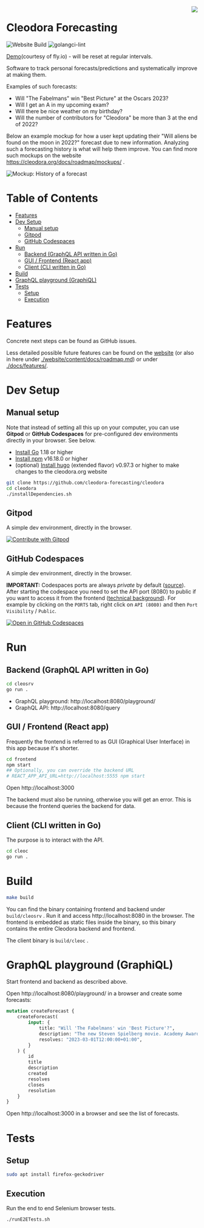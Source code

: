 <img align="right" src="./design/logo_full.png">

# Cleodora Forecasting

![Website Build](https://github.com/cleodora-forecasting/cleodora/actions/workflows/website.yml/badge.svg)
![golangci-lint](https://github.com/cleodora-forecasting/cleodora/actions/workflows/golangci-lint.yml/badge.svg)

[Demo](https://cleodora.fly.dev/)(courtesy of fly.io) - will be reset at
regular intervals.

Software to track personal forecasts/predictions and systematically improve at
making them.

Examples of such forecasts:

* Will "The Fabelmans" win "Best Picture" at the Oscars 2023?
* Will I get an A in my upcoming exam?
* Will there be nice weather on my birthday?
* Will the number of contributors for "Cleodora" be more than 3 at the end of 2022?

Below an example mockup for how a user kept updating their "Will aliens be found on
the moon in 2022?" forecast due to new information. Analyzing such a forecasting
history is what will help them improve. You can find more such mockups on the
website https://cleodora.org/docs/roadmap/mockups/ .

![Mockup: History of a forecast](website/content/docs/roadmap/mockups/mockups_cleodora_history.jpg)


# Table of Contents

- [Features](#features)
- [Dev Setup](#dev-setup)
  * [Manual setup](#manual-setup)
  * [Gitpod](#gitpod)
  * [GitHub Codespaces](#github-codespaces)
- [Run](#run)
  * [Backend (GraphQL API written in Go)](#backend-graphql-api-written-in-go)
  * [GUI / Frontend (React app)](#gui--frontend-react-app)
  * [Client (CLI written in Go)](#client-cli-written-in-go)
- [Build](#build)
- [GraphQL playground (GraphiQL)](#graphql-playground--graphiql-)
- [Tests](#tests)
  * [Setup](#setup)
  * [Execution](#execution)


# Features

Concrete next steps can be found as GitHub issues.

Less detailed possible future features can be found on the
[website](https://cleodora.org/docs/roadmap/) (or also in here under
[./website/content/docs/roadmap.md](./website/content/docs/roadmap/_index.md)) or
under [./docs/features/](./docs/features/).


# Dev Setup

## Manual setup

Note that instead of setting all this up on your computer, you can use
**Gitpod** or **GitHub Codespaces** for pre-configured dev environments
directly in your browser. See below.

* [Install Go](https://go.dev/doc/install) 1.18 or higher
* [Install npm](https://nodejs.org/en/download/) v16.18.0 or higher
* (optional) [Install hugo](https://gohugo.io/installation/) (extended flavor)
  v0.97.3 or higher to make changes to the cleodora.org website

```bash
git clone https://github.com/cleodora-forecasting/cleodora
cd cleodora
./installDependencies.sh
```

## Gitpod

A simple dev environment, directly in the browser.

<a href="https://gitpod.io/#https://github.com/cleodora-forecasting/cleodora">
  <img
    src="https://img.shields.io/badge/Contribute%20with-Gitpod-908a85?logo=gitpod"
    alt="Contribute with Gitpod"
  />
</a>


## GitHub Codespaces

A simple dev environment, directly in the browser.

**IMPORTANT:** Codespaces ports are always _private_ by default
([source](https://github.com/community/community/discussions/4068)). After
starting the codespace you need to set the API port (8080) to public if you
want to access it from the frontend
([technical background](https://github.com/community/community/discussions/4068)).
For example by clicking on the `PORTS`
tab, right click on `API (8080)` and then `Port Visibility` / `Public`.

[![Open in GitHub Codespaces](https://github.com/codespaces/badge.svg)](https://github.com/codespaces/new?hide_repo_select=true&ref=main&repo=548549126&machine=basicLinux32gb)


# Run

## Backend (GraphQL API written in Go)

```bash
cd cleosrv
go run .
```

* GraphQL playground: http://localhost:8080/playground/
* GraphQL API: http://localhost:8080/query


## GUI / Frontend (React app)

Frequently the frontend is referred to as GUI (Graphical User Interface) in
this app because it's shorter.

```bash
cd frontend
npm start
## Optionally, you can override the backend URL
# REACT_APP_API_URL=http://localhost:5555 npm start
```

Open http://localhost:3000

The backend must also be running, otherwise you will get an error. This is
because the frontend queries the backend for data.


## Client (CLI written in Go)

The purpose is to interact with the API.

```bash
cd cleoc
go run .
```


# Build

```bash
make build
```

You can find the binary containing frontend and backend under `build/cleosrv` .
Run it and access http://localhost:8080 in the browser. The frontend is
embedded as static files inside the binary, so this binary contains the
entire Cleodora backend and frontend.

The client binary is `build/cleoc` .


# GraphQL playground (GraphiQL)

Start frontend and backend as described above.

Open http://localhost:8080/playground/ in a browser and create some forecasts:

```graphql
mutation createForecast {
    createForecast(
        input: {
            title: "Will 'The Fabelmans' win 'Best Picture'?",
            description: "The new Steven Spielberg movie. Academy Award for Best Picture 2023.",
            resolves: "2023-03-01T12:00:00+01:00",
        }
    ) {
        id
        title
        description
        created
        resolves
        closes
        resolution
    }
}
```

Open http://localhost:3000 in a browser and see the list of forecasts.


# Tests

## Setup

```bash
sudo apt install firefox-geckodriver
```


## Execution

Run the end to end Selenium browser tests.

```bash
./runE2ETests.sh
```
